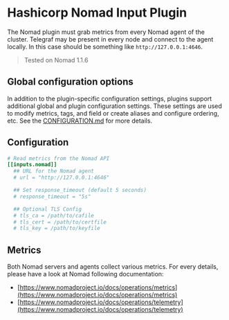 # Hashicorp Nomad Input Plugin

The Nomad plugin must grab metrics from every Nomad agent of the
cluster. Telegraf may be present in every node and connect to the agent
locally. In this case should be something like `http://127.0.0.1:4646`.

> Tested on Nomad 1.1.6

## Global configuration options <!-- @/docs/includes/plugin_config.md -->

In addition to the plugin-specific configuration settings, plugins support
additional global and plugin configuration settings. These settings are used to
modify metrics, tags, and field or create aliases and configure ordering, etc.
See the [CONFIGURATION.md][CONFIGURATION.md] for more details.

[CONFIGURATION.md]: ../../../docs/CONFIGURATION.md

## Configuration

```toml @sample.conf
# Read metrics from the Nomad API
[[inputs.nomad]]
  ## URL for the Nomad agent
  # url = "http://127.0.0.1:4646"

  ## Set response_timeout (default 5 seconds)
  # response_timeout = "5s"

  ## Optional TLS Config
  # tls_ca = /path/to/cafile
  # tls_cert = /path/to/certfile
  # tls_key = /path/to/keyfile
```

## Metrics

Both Nomad servers and agents collect various metrics. For every details, please
have a look at Nomad following documentation:

- [https://www.nomadproject.io/docs/operations/metrics](https://www.nomadproject.io/docs/operations/metrics)
- [https://www.nomadproject.io/docs/operations/telemetry](https://www.nomadproject.io/docs/operations/telemetry)
